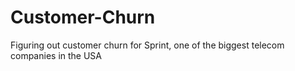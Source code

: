 # Customer-Churn
Figuring out customer churn for Sprint, one of the biggest telecom companies in the USA
